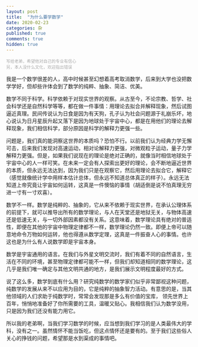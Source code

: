 ```yaml
---
layout: post
title:  "为什么要学数学"
date: 2020-02-23
categories: 杂
published: true
comments: true
hidden: true
---
```


<p style="font-size:80%; color:darkgray"> 写给老弟，希望他对自己的专业有信心 <br> 另，本人没什么文化，欢迎指出错误 </p>

我是一个数学很差的人，高中时候甚至幻想着高考取消数学，后来到大学也没把数学学好，但却些许体会到了数学的纯粹、抽象、简洁、优美。

数学不同于科学。科学依赖于对现实世界的观察。从古至今，不论宗教、哲学、社会科学还是自然科学等等，都在做一件事情：用理论去拟合并解释现象，然后试图逼近真理。民间传说认为日食是因为有天狗，孔子认为社会问题源于礼崩乐坏，地心说认为日月星辰升起又落下是因为地球处于宇宙中心，都是在用他们的理论去解释现象，我们相信科学，部分原因是科学的解释力更强一些。

问题是，我们真的能洞察这世界的本质吗？恐怕不行。以前我们认为经典力学无懈可击，后来我们发现对高速运动，相对论解释力更强，对微观粒子运动，量子力学解释力更强。但是，如果我们说现在的理论是绝对正确的，就像当时相信地球处于宇宙中心的人一样可笑。在未来一定会有人探索出更好的理论，会不断地逼近世界的本质，但永远无法达到，因为我们只是在观察它，然后用理论去拟合它，解释它（感觉就像统计学中用样本估计总体，但永远不知道总体真正的样子）。永远无法知道上帝究竟让宇宙如何运转，这真是一件懊恼的事情（胡适倒是说不怕真理无穷进一寸有一寸欢喜）。

数学不一样。数学是纯粹的、抽象的，它从来不依赖于现实世界，在承认公理体系的前提下，就可以推导出所有的数学理论，与人在天堂还是地狱无关，与物体高速还是低速无关，与一切外部因素都没有关系。这意味着，数学理论具有绝对的普适性，即便在其他的宇宙中物理定律都不一样，数学理论仍然一致。即便上帝可以随意地命令万物如何运转，他也得遵从数学定理，这真是一件振奋人心的事情。也许这也是为什么有人说数学即是宇宙本身。

数学是宇宙通用的语言。在我们与外星文明交流时，我们有着不同的自然语言，生活在不同的环境，甚至物理定律都可能不一样，但我们却知道相同的数学理论，这几乎是我们唯一确定与其他文明共通的地方，是我们展示文明程度最好的方式。

说了这么多，数学到底有什么用？研究纯数学的数学家们似乎非常鄙视这种问题，纯数学的发展从来不以应用为目的，它是纯粹的抽象智力活动。有意思的是，当其他领域的人们求助于纯数学时，常常会发现那是多么有价值的宝库， 领先世界上百年，悄悄地准备好了你所需要的工具，温暖又贴心。我相信我们认为数学没用，只是因为我们还没有能力用它。

所以我的老弟啊，当我们学习数学的时候，应当想到我们学习的是人类最伟大的学科，没有之一。虽然情怀不能当饭吃，但这点情怀还是要有的。至于我们这些俗人关心的挣钱的问题，希望那是水到渠成的事情吧。
